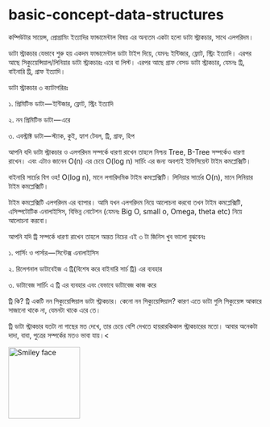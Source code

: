 # basic-concept-data-structures

কম্পিউটার সায়েন্স, প্রোগ্রামিং ইত্যাদির ফান্ডামেন্টাল বিষয় এর অন্যতম একটা হলো ডাটা স্ট্রাকচার, সাথে এলগরিদম।

ডাটা স্ট্রাকচার যেভাবে শুরু হয়
একদম ফান্ডামেন্টাল ডাটা টাইপ দিয়ে, যেমনঃ ইন্টিজার, ফ্লোট, স্ট্রিং ইত্যাদি। এরপর আছে সিক্যুয়েন্সিয়াল/লিনিয়ার ডাটা স্ট্রাকচারঃ এরে বা লিস্ট। এরপর আছে গ্রাফ বেসড ডাটা স্ট্রাকচার, যেমনঃ ট্রি, বাইনারি ট্রি, গ্রাফ ইত্যাদি।

ডাটা স্ট্রাকচার ৩ ক্যাটাগরিরঃ

১. প্রিমিটিভ ডাটা — ইন্টিজার, ফ্লোট, স্ট্রিং ইত্যাদি </br>

২. নন প্রিমিটিভ ডাটা — এরে  </br>

৩. এবস্ট্রাক্ট ডাটা — স্ট্যাক, কুই, হ্যাশ টেবল, ট্রি, গ্রাফ, হিপ </br>

আপনি যদি ডাটা স্ট্রাকচার ও এলগরিদম সম্পর্কে ধারণা রাখেন তাহলে নিশ্চয় Tree, B-Tree সম্পর্কেও ধারণা রাখেন। এবং এটাও জানেন O(n) এর চেয়ে O(log n) সার্চিং এর জন্য অবশ্যই ইফিসিয়েন্ট টাইম কমপ্লেক্সিটি।

বাইনারি সার্চের বিগ ওহ! O(log n), মানে লগারিদমিক টাইম কমপ্লেক্সিটি। লিনিয়ার সার্চের O(n), মানে লিনিয়ার টাইম কমপ্লেক্সিটি।

টাইম কমপ্লেক্সিটি এলগরিদম এর ব্যাপার। আমি যখন এলগরিদম নিয়ে আলোচনা করবো তখন টাইম কমপ্লেক্সিটি, এসিম্পটোটিক এনালাইসিস, বিভিন্ন নোটেশন (যেমনঃ Big O, small o, Omega, theta etc) নিয়ে আলোচনা করবো।

আপনি যদি ট্রি সম্পর্কে ধারণা রাখেন তাহলে অন্তত নিচের এই ৩ টা জিনিস খুব ভালো বুঝবেনঃ

১. পার্সিং ও পার্সার — সিন্টেক্স এনালাইসিস

২. রিলেশনাল ডাটাবেইজ এ ট্রি(বিশেষ করে বাইনারি সার্চ ট্রি) এর ব্যবহার

৩. ডাটাবেজ সার্চিং এ ট্রি এর ব্যবহার এবং যেভাবে ডাটাবেজ কাজ করে

ট্রি কি?
ট্রি একটি নন সিক্যুয়েন্সিয়াল ডাটা স্ট্রাকচার। কেনো নন সিক্যুয়েন্সিয়াল? কারণ এতে ডাটা গুলি সিক্যুয়েন্স আকারে সাজানো থাকে না, যেমনটা থাকে এরে তে।

ট্রি ডাটা স্ট্রাকচার যতটা না গাছের মত দেখে, তার চেয়ে বেশি দেখতে হায়রারকিকাল স্ট্রাকচারের মতো। আবার অনেকটা দাদা, বাবা, পুত্রের সম্পর্কের মতও ভাবা যায়।<

<img src="https://cdn-images-1.medium.com/max/800/0*VIBSrFALP1wx6sQj.png" alt="Smiley face" height="142" width="142">


